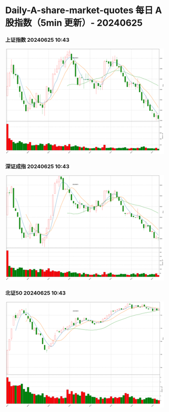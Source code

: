 
# Daily-A-share-market-quotes 每日 A 股指数（5min 更新）- 20240625

### 上证指数 20240625 10:43
![](./fig/2024/6/20240625-sh000001.png)

### 深证成指 20240625 10:43
![](./fig/2024/6/20240625-sz399001.png)

### 北证50 20240625 10:43
![](./fig/2024/6/20240625-bj899050.png)
